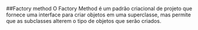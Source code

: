 ##Factory method
O Factory Method é um padrão criacional de projeto que fornece uma interface para criar objetos em uma superclasse, mas 
permite que as subclasses alterem o tipo de objetos que serão criados.